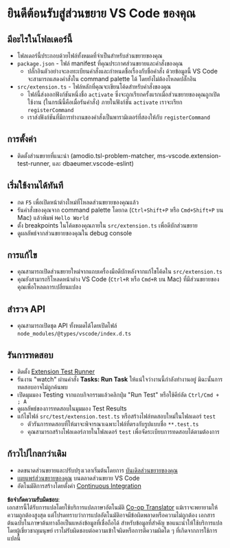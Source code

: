 <!--
CO_OP_TRANSLATOR_METADATA:
{
  "original_hash": "eae2c0ea18160a3e7a63ace7b53897d7",
  "translation_date": "2025-07-16T16:43:39+00:00",
  "source_file": "code/07.Lab/01/AIPC/extensions/phi3ext/vsc-extension-quickstart.md",
  "language_code": "th"
}
-->
# ยินดีต้อนรับสู่ส่วนขยาย VS Code ของคุณ

## มีอะไรในโฟลเดอร์นี้

* โฟลเดอร์นี้ประกอบด้วยไฟล์ทั้งหมดที่จำเป็นสำหรับส่วนขยายของคุณ
* `package.json` - ไฟล์ manifest ที่คุณประกาศส่วนขยายและคำสั่งของคุณ
  * ปลั๊กอินตัวอย่างจะลงทะเบียนคำสั่งและกำหนดชื่อเรื่องกับชื่อคำสั่ง ด้วยข้อมูลนี้ VS Code จะสามารถแสดงคำสั่งใน command palette ได้ โดยยังไม่ต้องโหลดปลั๊กอิน
* `src/extension.ts` - ไฟล์หลักที่คุณจะเขียนโค้ดสำหรับคำสั่งของคุณ
  * ไฟล์นี้ส่งออกฟังก์ชันหนึ่งชื่อ `activate` ซึ่งจะถูกเรียกครั้งแรกเมื่อส่วนขยายของคุณถูกเปิดใช้งาน (ในกรณีนี้คือเมื่อรันคำสั่ง) ภายในฟังก์ชัน `activate` เราจะเรียก `registerCommand`
  * เราส่งฟังก์ชันที่มีการทำงานของคำสั่งเป็นพารามิเตอร์ที่สองให้กับ `registerCommand`

## การตั้งค่า

* ติดตั้งส่วนขยายที่แนะนำ (amodio.tsl-problem-matcher, ms-vscode.extension-test-runner, และ dbaeumer.vscode-eslint)

## เริ่มใช้งานได้ทันที

* กด `F5` เพื่อเปิดหน้าต่างใหม่ที่โหลดส่วนขยายของคุณแล้ว
* รันคำสั่งของคุณจาก command palette โดยกด (`Ctrl+Shift+P` หรือ `Cmd+Shift+P` บน Mac) แล้วพิมพ์ `Hello World`
* ตั้ง breakpoints ในโค้ดของคุณภายใน `src/extension.ts` เพื่อดีบักส่วนขยาย
* ดูผลลัพธ์จากส่วนขยายของคุณใน debug console

## การแก้ไข

* คุณสามารถเปิดส่วนขยายใหม่จากแถบเครื่องมือดีบักหลังจากแก้ไขโค้ดใน `src/extension.ts`
* คุณยังสามารถรีโหลดหน้าต่าง VS Code (`Ctrl+R` หรือ `Cmd+R` บน Mac) ที่มีส่วนขยายของคุณเพื่อโหลดการเปลี่ยนแปลง

## สำรวจ API

* คุณสามารถเปิดชุด API ทั้งหมดได้โดยเปิดไฟล์ `node_modules/@types/vscode/index.d.ts`

## รันการทดสอบ

* ติดตั้ง [Extension Test Runner](https://marketplace.visualstudio.com/items?itemName=ms-vscode.extension-test-runner)
* รันงาน "watch" ผ่านคำสั่ง **Tasks: Run Task** ให้แน่ใจว่างานนี้กำลังทำงานอยู่ มิฉะนั้นการทดสอบอาจไม่ถูกค้นพบ
* เปิดมุมมอง Testing จากแถบกิจกรรมแล้วคลิกปุ่ม "Run Test" หรือใช้คีย์ลัด `Ctrl/Cmd + ; A`
* ดูผลลัพธ์ของการทดสอบในมุมมอง Test Results
* แก้ไขไฟล์ `src/test/extension.test.ts` หรือสร้างไฟล์ทดสอบใหม่ในโฟลเดอร์ `test`
  * ตัวรันการทดสอบที่ให้มาจะพิจารณาเฉพาะไฟล์ที่ตรงกับรูปแบบชื่อ `**.test.ts`
  * คุณสามารถสร้างโฟลเดอร์ภายในโฟลเดอร์ `test` เพื่อจัดระเบียบการทดสอบได้ตามต้องการ

## ก้าวไปไกลกว่าเดิม

* ลดขนาดส่วนขยายและปรับปรุงเวลาเริ่มต้นโดยการ [บันเดิลส่วนขยายของคุณ](https://code.visualstudio.com/api/working-with-extensions/bundling-extension?WT.mc_id=aiml-137032-kinfeylo)
* [เผยแพร่ส่วนขยายของคุณ](https://code.visualstudio.com/api/working-with-extensions/publishing-extension?WT.mc_id=aiml-137032-kinfeylo) บนตลาดส่วนขยาย VS Code
* อัตโนมัติการสร้างโดยตั้งค่า [Continuous Integration](https://code.visualstudio.com/api/working-with-extensions/continuous-integration?WT.mc_id=aiml-137032-kinfeylo)

**ข้อจำกัดความรับผิดชอบ**:  
เอกสารนี้ได้รับการแปลโดยใช้บริการแปลภาษาอัตโนมัติ [Co-op Translator](https://github.com/Azure/co-op-translator) แม้เราจะพยายามให้ความถูกต้องสูงสุด แต่โปรดทราบว่าการแปลอัตโนมัติอาจมีข้อผิดพลาดหรือความไม่ถูกต้อง เอกสารต้นฉบับในภาษาต้นทางถือเป็นแหล่งข้อมูลที่เชื่อถือได้ สำหรับข้อมูลที่สำคัญ ขอแนะนำให้ใช้บริการแปลโดยผู้เชี่ยวชาญมนุษย์ เราไม่รับผิดชอบต่อความเข้าใจผิดหรือการตีความผิดใด ๆ ที่เกิดจากการใช้การแปลนี้